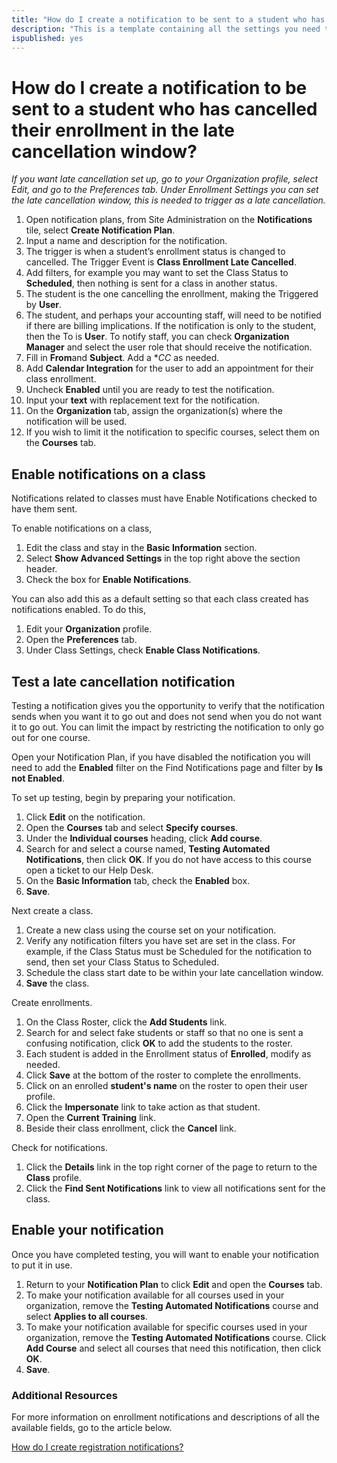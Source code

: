 ```yaml
---
title: "How do I create a notification to be sent to a student who has cancelled their enrollment in the late cancellation window?"
description: "This is a template containing all the settings you need to create an automated notification to be sent to students when they have cancelled their enrollment within the late cancellation window. If you have a cancellation policy charging students if they cancel too close to when class starts, then you may be interested in this notification."
ispublished: yes
---
```


# How do I create a notification to be sent to a student who has cancelled their enrollment in the late cancellation window? 

*If you want late cancellation set up, go to your Organization profile, select Edit, and go to the Preferences tab. Under Enrollment Settings you can set the late cancellation window, this is needed to trigger as a late cancellation.*

1. Open notification plans, from Site Administration on the **Notifications** tile, select **Create Notification Plan**.
1. Input a name and description for the notification.
1. The trigger is when a student’s enrollment status is changed to cancelled. The Trigger Event is **Class Enrollment Late Cancelled**.
1. Add filters, for example you may want to set the Class Status to **Scheduled**, then nothing is sent for a class in another status.
1. The student is the one cancelling the enrollment, making the Triggered by **User**. 
1. The student, and perhaps your accounting staff, will need to be notified if there are billing implications. If the notification is only to the student, then the To is **User**. To notify staff, you can check **Organization Manager** and select the user role that should receive the notification.
1. Fill in **From**and **Subject**. Add a **CC* as needed. 
1. Add **Calendar Integration** for the user to add an appointment for their class enrollment.
1. Uncheck **Enabled** until you are ready to test the notification.
1. Input your **text** with replacement text for the notification.
1. On the **Organization** tab, assign the organization(s) where the notification will be used.
1. If you wish to limit it the notification to specific courses, select them on the **Courses** tab.

## Enable notifications on a class
Notifications related to classes must have Enable Notifications checked to have them sent. 

To enable notifications on a class,
1. Edit the class and stay in the **Basic Information** section.
1. Select **Show Advanced Settings** in the top right above the section header.
1. Check the box for **Enable Notifications**. 

You can also add this as a default setting so that each class created has notifications enabled. To do this, 
1. Edit your **Organization** profile. 
1. Open the **Preferences** tab. 
1. Under Class Settings, check **Enable Class Notifications**.

## Test a late cancellation notification

Testing a notification gives you the opportunity to verify that the notification sends when you want it to go out and does not send when you do not want it to go out. You can limit the impact by restricting the notification to only go out for one course.

Open your Notification Plan, if you have disabled the notification you will need to add the **Enabled** filter on the Find Notifications page and filter by **Is not Enabled**.

To set up testing, begin by preparing your notification.
1. Click **Edit** on the notification.
1. Open the **Courses** tab and select **Specify courses**.
1. Under the **Individual courses** heading, click **Add course**.
1. Search for and select a course named, **Testing Automated Notifications**, then click **OK**. If you do not have access to this course open a ticket to our Help Desk.
1. On the **Basic Information** tab, check the **Enabled** box. 
1. **Save**.

Next create a class.
1. Create a new class using the course set on your notification. 
1. Verify any notification filters you have set are set in the class. For example, if the Class Status must be Scheduled for the notification to send, then set your Class Status to Scheduled.
1. Schedule the class start date to be within your late cancellation window.
1. **Save** the class.

Create enrollments.
1. On the Class Roster, click the **Add Students** link.
1. Search for and select fake students or staff so that no one is sent a confusing notification, click **OK** to add the students to the roster.
1. Each student is added in the Enrollment status of **Enrolled**, modify as needed.
1. Click **Save** at the bottom of the roster to complete the enrollments.
1. Click on an enrolled **student's name** on the roster to open their user profile.
1. Click the **Impersonate** link to take action as that student.
1. Open the **Current Training** link.
1. Beside their class enrollment, click the **Cancel** link.

Check for notifications.
1. Click the **Details** link in the top right corner of the page to return to the **Class** profile.
1. Click the **Find Sent Notifications** link to view all notifications sent for the class.

## Enable your notification

Once you have completed testing, you will want to enable your notification to put it in use.
1. Return to your **Notification Plan** to click **Edit** and open the **Courses** tab. 
1. To make your notification available for all courses used in your organization, remove the **Testing Automated Notifications** course and select **Applies to all courses**.
1. To make your notification available for specific courses used in your organization, remove the **Testing Automated Notifications** course. Click **Add Course** and select all courses that need this notification, then click **OK**.
1. **Save**.

### Additional Resources

For more information on enrollment notifications and descriptions of all the available fields, go to the article below. 

[How do I create registration notifications?](/tms/tms-administrators/notifications/registration-notification.md)

